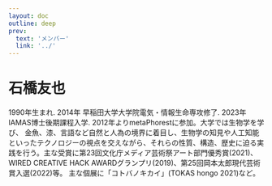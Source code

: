 ```yaml
---
layout: doc
outline: deep
prev:
  text: 'メンバー'
  link: '../'
---
```


# 石橋友也

1990年生まれ. 2014年 早稲田大学大学院電気・情報生命専攻修了. 2023年IAMAS博士後期課程入学. 2012年よりmetaPhorestに参加。大学では生物学を学び、 金魚、漆、言語など自然と人為の境界に着目し、生物学の知見や人工知能といったテクノロジーの視点を交えながら、それらの性質、構造、歴史に迫る実践を行う。主な受賞に第23回文化庁メディア芸術祭アート部門優秀賞(2021)、WIRED CREATIVE HACK AWARDグランプリ(2019)、第25回岡本太郎現代芸術賞入選(2022)等。 主な個展に「コトバノキカイ」(TOKAS hongo 2021)など。
